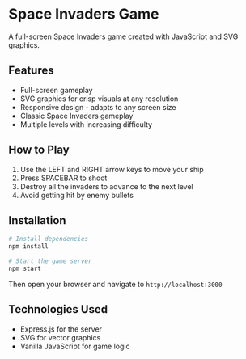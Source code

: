 # Space Invaders Game

A full-screen Space Invaders game created with JavaScript and SVG graphics.

## Features
- Full-screen gameplay
- SVG graphics for crisp visuals at any resolution
- Responsive design - adapts to any screen size
- Classic Space Invaders gameplay
- Multiple levels with increasing difficulty

## How to Play
1. Use the LEFT and RIGHT arrow keys to move your ship
2. Press SPACEBAR to shoot
3. Destroy all the invaders to advance to the next level
4. Avoid getting hit by enemy bullets

## Installation

```bash
# Install dependencies
npm install

# Start the game server
npm start
```

Then open your browser and navigate to `http://localhost:3000`

## Technologies Used
- Express.js for the server
- SVG for vector graphics
- Vanilla JavaScript for game logic